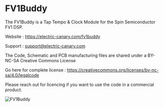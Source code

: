 # FV1Buddy

The FV1Buddy is a Tap Tempo & Clock Module for the Spin Semiconductor FV1 DSP.

Website : https://electric-canary.com/fv1buddy

Support : support@electric-canary.com

The Code, Schematic and PCB manufacturing files are shared under a BY-NC-SA Creative Commons License

Go here for complete license : https://creativecommons.org/licenses/by-nc-sa/4.0/legalcode

Please reach out for licencing if you want to use the code in a commercial product. 

![FV1Buddy](https://user-images.githubusercontent.com/52302192/174690866-9a4bdfd2-3059-441e-ae80-7b87e5e0293e.png)
